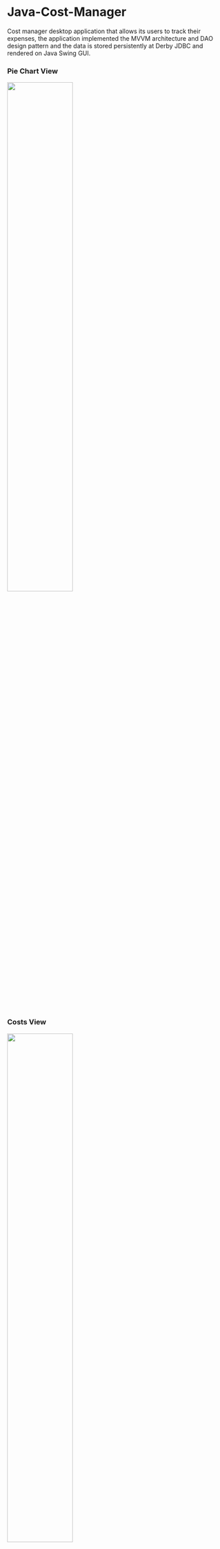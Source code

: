 # Java-Cost-Manager
Cost manager desktop application that allows its users to track their expenses, the application implemented the MVVM architecture and DAO design pattern and the data is stored persistently at Derby JDBC and rendered on Java Swing GUI.

### Pie Chart View
<img src="https://i.imgur.com/640M92F.png" width="55%" height="55%"></img>

### Costs View
<img src="https://i.imgur.com/vyBPFoC.png" width="55%" height="55%"></img>

